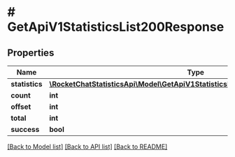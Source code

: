 # # GetApiV1StatisticsList200Response

## Properties

Name | Type | Description | Notes
------------ | ------------- | ------------- | -------------
**statistics** | [**\RocketChatStatisticsApi\Model\GetApiV1StatisticsList200ResponseStatisticsInner[]**](GetApiV1StatisticsList200ResponseStatisticsInner.md) |  | [optional]
**count** | **int** |  | [optional]
**offset** | **int** |  | [optional]
**total** | **int** |  | [optional]
**success** | **bool** |  | [optional]

[[Back to Model list]](../../README.md#models) [[Back to API list]](../../README.md#endpoints) [[Back to README]](../../README.md)

